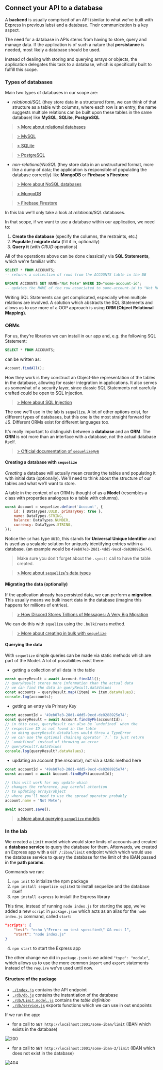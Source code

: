 ## Connect your API to a database

A **backend** is usually comprised of an API (similar to what we've built with Express in previous labs) and a database. Their communication is a key aspect.

The need for a database in APIs stems from having to store, query and manage data. If the application is of such a nature that **persistance** is needed, most likely a database should be used.

Instead of dealing with storing and querying arrays or objects, the application delegates this task to a database, which is specifically built to fulfill this scope.

### Types of databases

Main two types of databases in our scope are:
- *relational/SQL* (they store data in a structured form, we can think of that structure as a table with columns, where each row is an entry; the name suggests multiple relations can be built upon these tables in the same database) like **MySQL**, **SQLite**, **PostgreSQL**

> [> More about relational databases](https://cloud.google.com/learn/what-is-a-relational-database)

> [> MySQL](https://www.mysql.com/)

> [> SQLite](https://www.sqlite.org/)

> [> PostgreSQL](https://www.postgresql.org/)
- *non-relational/NoSQL* (they store data in an unstructured format, more like a dump of data; the application is responsible of populating the database correctly) like **MongoDB** or **Firebase's Firestore**

> [> More about NoSQL databases](https://cloud.google.com/discover/what-is-nosql)

> [> MongoDB](https://www.mongodb.com/)

> [> Firebase Firestore](https://firebase.google.com/docs/firestore)

In this lab we'll only take a look at *relational/SQL* databases.

In that scope, if we want to use a database within our application, we need to:
1. **Create the database** (specify the columns, the restraints, etc.)
2. **Populate / migrate data** (fill it in, optionally)
3. **Query it** (with *CRUD* operations)

All of the operations above can be done classically via **SQL Statements**, which we're familiar with:

```sql
SELECT * FROM ACCOUNTS;
-- returns a collection of rows from the ACCOUNTS table in the DB
```
```sql
UPDATE ACCOUNTS SET NAME="Not Mete" WHERE ID="some-account-id";
-- updates the NAME of the row associated to some-account-id to "Not Mete" in the ACCOUNTS table
```

Writing SQL Statements can get complicated, especially when multiple relations are involved. A solution which abstracts the SQL Statements and allows us to use more of a OOP approach is using **ORM (Object Relational Mapping)**.

### ORMs

For us, they're libraries we can install in our app and, e.g. the following SQL Statement:

```sql
SELECT * FROM ACCOUNTS;
```

can be written as:

```js
Account.findAll();
```

How they work is they construct an Object-like representation of the tables in the database, allowing for easier integration in applications. It also serves as somewhat of a security layer, since classic SQL Statements not carefully crafted could be open to SQL Injection.

> [> More about SQL Injection](https://owasp.org/www-community/attacks/SQL_Injection)

The one we'll use in the lab is `sequelize`. A lot of other options exist, for different types of databases, but this one is the most straight forward for JS. Different ORMs exist for different languages too.

It's really important to distinguish between a **database** and an **ORM**. The **ORM** is not more than an interface with a database, not the actual database itself.

> [> Official documentation of `sequelize@v6`](https://sequelize.org/docs/v6/getting-started/)

#### Creating a database with `sequelize`

*Creating* a database will actually mean creating the tables and populating it with initial data (optionally). We'll need to think about the structure of our tables and what we'll want to store.

A table in the context of an ORM is thought of as a **Model** (resembles a class with properties analogous to a table with columns).

```js
const Account = sequelize.define('Account', {
    id: { DataTypes.UUID, primaryKey: true },
    name: DataTypes.STRING,
    balance: DataTypes.NUMBER,
    currency: DataTypes.STRING,
});
```
Notice the `id` has type `UUID`, this stands for **Universal Unique Identifier** and is used as a scalable solution for uniquely identifying entries within a database. (an example would be `49eb07e3-28d1-4dd5-9ecd-de0288925e74`).

> Make sure you don't forget about the `.sync()` call to have the table created.

> [> More about `sequelize`'s data types](https://sequelize.org/docs/v6/core-concepts/model-basics/#data-types)

#### Migrating the data (optionally)

If the application already has persisted data, we can perform a **migration**. This usually means we bulk insert data in the database (imagine this happens for millions of entries).

> [> How Discord Stores Trillions of Messages: A Very Big Migration](https://discord.com/blog/how-discord-stores-trillions-of-messages#heading-5)

We can do this with `squelize` using the `.bulkCreate` method.

> [> More about creating in bulk with `sequelize`](https://sequelize.org/docs/v6/core-concepts/model-querying-basics/#creating-in-bulk)

#### Querying the data

With `sequelize` simple queries can be made via static methods which are part of the Model. A lot of possibilities exist there:
- getting a collection of all data in the table
```js
const queryResult = await Account.findAll();
// queryResult stores more information than the actual data
// we can find the data in queryResult.dataValues
const accounts = queryResult.map((item) => item.dataValues);
console.log(accounts);
```
- getting an entry via Primary Key
```js
const accountId = '49eb07e3-28d1-4dd5-9ecd-de0288925e74';
const queryResult = await Account.findByPk(accountId);
// in this case, queryResult can also be `undefined` when the
// respective ID is not found in the table
// so doing queryResult.dataValues would throw a TypeError
// we can use the optional chaining operator `?.` to just return
// `undefined` instead of throwing an error
// queryResult?.dataValues
console.log(queryResult?.dataValues);
```
- updating an account (the *resource*), not via a static method here
```js
const accountId = '49eb07e3-28d1-4dd5-9ecd-de0288925e74';
const account = await Account.findByPk(accountId);

// this will work for any update which
// changes the reference, pay careful attention
// to updating arrays/object
// where you'll need to use the spread operator probably
account.name = 'Not Mete';

await account.save();
```

> [> More about querying `sequelize` models](https://sequelize.org/docs/v6/core-concepts/model-querying-basics/)

### In the lab

We created a `Limit` model which would store limits of accounts and created a **database service** to query the database for them. Afterwards, we created an Express app with a `GET /:iban/limit` endpoint which which would use the database service to query the database for the limit of the IBAN passed in the **path params**.

Commands we ran:
1. `npm init` to initialize the npm package
2. `npm install sequelize sqlite3` to install sequelize and the database itself
3. `npm install express` to install the Express library

This time, instead of running `node index.js` for starting the app, we've added a new `script` in `package.json` which acts as an alias for the `node index.js` command, called `start`:

```json
"scripts": {
    "test": "echo \"Error: no test specified\" && exit 1",
    "start": "node index.js"
}
```

4. `npm start` to start the Express app

The other change we did in `package.json` is we added `"type": "module"`, which allows us to use the more common `import` and `export` statements instead of the `require` we've used until now.

#### Structure of the package

- [`./index.js`](./index.js) contains the API endpoint
- [`./db/db.js`](./db/db.js) contains the instantiation of the database
- [`./db/Limit.model.js`](./db/Limit.model.js) contains the *table definition*
- [`./db/service.js`](./db/service.js) exports functions which we can use in out endpoints

If we run the app:
- for a call to `GET http://localhost:3001/some-iban/limit` (IBAN which exists in the database)

![200](./assets/200.png)

- for a call to `GET http://localhost:3001/some-iban-2/limit` (IBAN which does not exist in the database)

![404](./assets/404.png)